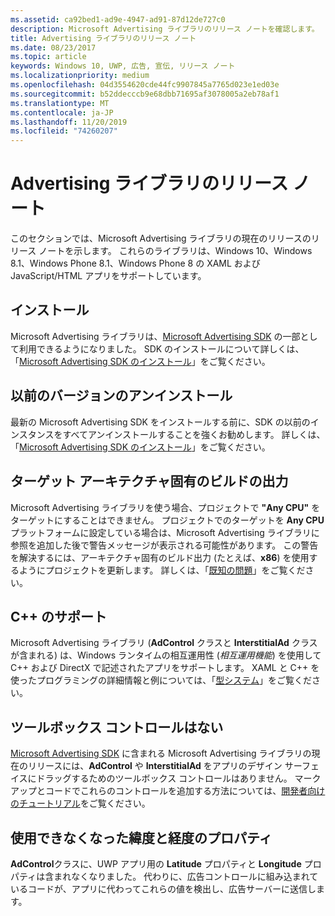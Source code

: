 ```yaml
---
ms.assetid: ca92bed1-ad9e-4947-ad91-87d12de727c0
description: Microsoft Advertising ライブラリのリリース ノートを確認します。
title: Advertising ライブラリのリリース ノート
ms.date: 08/23/2017
ms.topic: article
keywords: Windows 10, UWP, 広告, 宣伝, リリース ノート
ms.localizationpriority: medium
ms.openlocfilehash: 04d3554620cde44fc9907845a7765d023e1ed03e
ms.sourcegitcommit: b52ddecccb9e68dbb71695af3078005a2eb78af1
ms.translationtype: MT
ms.contentlocale: ja-JP
ms.lasthandoff: 11/20/2019
ms.locfileid: "74260207"
---
```

# <a name="release-notes-for-the-advertising-libraries"></a>Advertising ライブラリのリリース ノート




このセクションでは、Microsoft Advertising ライブラリの現在のリリースのリリース ノートを示します。 これらのライブラリは、Windows 10、Windows 8.1、Windows Phone 8.1、Windows Phone 8 の XAML および JavaScript/HTML アプリをサポートしています。

## <a name="installation"></a>インストール


Microsoft Advertising ライブラリは、[Microsoft Advertising SDK](https://marketplace.visualstudio.com/items?itemName=AdMediator.MicrosoftAdvertisingSDK) の一部として利用できるようになりました。 SDK のインストールについて詳しくは、「[Microsoft Advertising SDK のインストール](install-the-microsoft-advertising-libraries.md)」をご覧ください。

## <a name="uninstall-previous-versions"></a>以前のバージョンのアンインストール

最新の Microsoft Advertising SDK をインストールする前に、SDK の以前のインスタンスをすべてアンインストールすることを強くお勧めします。 詳しくは、「[Microsoft Advertising SDK のインストール](install-the-microsoft-advertising-libraries.md)」をご覧ください。

## <a name="target-architecture-specific-build-outputs"></a>ターゲット アーキテクチャ固有のビルドの出力

Microsoft Advertising ライブラリを使う場合、プロジェクトで **"Any CPU"** をターゲットにすることはできません。 プロジェクトでのターゲットを **Any CPU** プラットフォームに設定している場合は、Microsoft Advertising ライブラリに参照を追加した後で警告メッセージが表示される可能性があります。 この警告を解決するには、アーキテクチャ固有のビルド出力 (たとえば、**x86**) を使用するようにプロジェクトを更新します。 詳しくは、「[既知の問題](known-issues-for-the-advertising-libraries.md)」をご覧ください。

## <a name="c-support"></a>C++ のサポート

Microsoft Advertising ライブラリ (**AdControl** クラスと **InterstitialAd** クラスが含まれる) は、Windows ランタイムの相互運用性 (*相互運用機能*) を使用して C++ および DirectX で記述されたアプリをサポートします。 XAML と C++ を使ったプログラミングの詳細情報と例については、「[型システム](https://docs.microsoft.com/cpp/cppcx/type-system-c-cx)」をご覧ください。

## <a name="no-toolbox-control"></a>ツールボックス コントロールはない

[Microsoft Advertising SDK](https://marketplace.visualstudio.com/items?itemName=AdMediator.MicrosoftAdvertisingSDK) に含まれる Microsoft Advertising ライブラリの現在のリリースには、**AdControl** や **InterstitialAd** をアプリのデザイン サーフェイスにドラッグするためのツールボックス コントロールはありません。 マークアップとコードでこれらのコントロールを追加する方法については、[開発者向けのチュートリアル](developer-walkthroughs.md)をご覧ください。

## <a name="latitude-and-longitude-properties-no-longer-available"></a>使用できなくなった緯度と経度のプロパティ

**AdControl**クラスに、UWP アプリ用の **Latitude** プロパティと **Longitude** プロパティは含まれなくなりました。 代わりに、広告コントロールに組み込まれているコードが、アプリに代わってこれらの値を検出し、広告サーバーに送信します。


 

 

